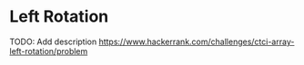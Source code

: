 # Left Rotation
TODO: Add description
https://www.hackerrank.com/challenges/ctci-array-left-rotation/problem
